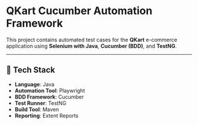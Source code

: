 # QKart Cucumber Automation Framework

This project contains automated test cases for the **QKart** e-commerce application using **Selenium with Java**, **Cucumber (BDD)**, and **TestNG**.

---

## 🚀 Tech Stack

- **Language**: Java
- **Automation Tool**: Playwright
- **BDD Framework**: Cucumber
- **Test Runner**: TestNG
- **Build Tool**: Maven
- **Reporting**: Extent Reports
